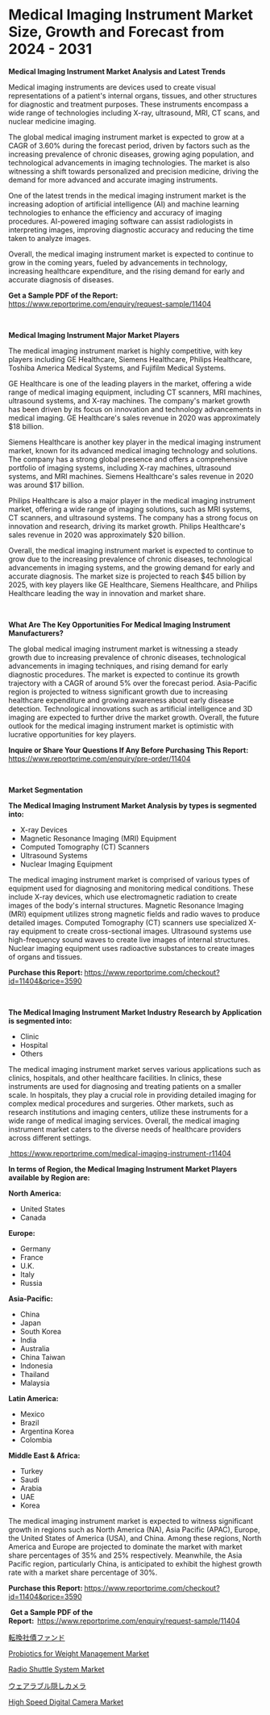 <p><h1>Medical Imaging Instrument Market Size, Growth and Forecast from 2024 - 2031</h1></p><p><strong>Medical Imaging Instrument Market Analysis and Latest Trends</strong></p>
<p><p>Medical imaging instruments are devices used to create visual representations of a patient's internal organs, tissues, and other structures for diagnostic and treatment purposes. These instruments encompass a wide range of technologies including X-ray, ultrasound, MRI, CT scans, and nuclear medicine imaging.</p><p>The global medical imaging instrument market is expected to grow at a CAGR of 3.60% during the forecast period, driven by factors such as the increasing prevalence of chronic diseases, growing aging population, and technological advancements in imaging technologies. The market is also witnessing a shift towards personalized and precision medicine, driving the demand for more advanced and accurate imaging instruments.</p><p>One of the latest trends in the medical imaging instrument market is the increasing adoption of artificial intelligence (AI) and machine learning technologies to enhance the efficiency and accuracy of imaging procedures. AI-powered imaging software can assist radiologists in interpreting images, improving diagnostic accuracy and reducing the time taken to analyze images.</p><p>Overall, the medical imaging instrument market is expected to continue to grow in the coming years, fueled by advancements in technology, increasing healthcare expenditure, and the rising demand for early and accurate diagnosis of diseases.</p></p>
<p><strong>Get a Sample PDF of the Report:&nbsp;</strong> <a href="https://www.reportprime.com/enquiry/request-sample/11404">https://www.reportprime.com/enquiry/request-sample/11404</a></p>
<p>&nbsp;</p>
<p><strong>Medical Imaging Instrument Major Market Players</strong></p>
<p><p>The medical imaging instrument market is highly competitive, with key players including GE Healthcare, Siemens Healthcare, Philips Healthcare, Toshiba America Medical Systems, and Fujifilm Medical Systems. </p><p>GE Healthcare is one of the leading players in the market, offering a wide range of medical imaging equipment, including CT scanners, MRI machines, ultrasound systems, and X-ray machines. The company's market growth has been driven by its focus on innovation and technology advancements in medical imaging. GE Healthcare's sales revenue in 2020 was approximately $18 billion.</p><p>Siemens Healthcare is another key player in the medical imaging instrument market, known for its advanced medical imaging technology and solutions. The company has a strong global presence and offers a comprehensive portfolio of imaging systems, including X-ray machines, ultrasound systems, and MRI machines. Siemens Healthcare's sales revenue in 2020 was around $17 billion.</p><p>Philips Healthcare is also a major player in the medical imaging instrument market, offering a wide range of imaging solutions, such as MRI systems, CT scanners, and ultrasound systems. The company has a strong focus on innovation and research, driving its market growth. Philips Healthcare's sales revenue in 2020 was approximately $20 billion.</p><p>Overall, the medical imaging instrument market is expected to continue to grow due to the increasing prevalence of chronic diseases, technological advancements in imaging systems, and the growing demand for early and accurate diagnosis. The market size is projected to reach $45 billion by 2025, with key players like GE Healthcare, Siemens Healthcare, and Philips Healthcare leading the way in innovation and market share.</p></p>
<p>&nbsp;</p>
<p><strong>What Are The Key Opportunities For Medical Imaging Instrument Manufacturers?</strong></p>
<p><p>The global medical imaging instrument market is witnessing a steady growth due to increasing prevalence of chronic diseases, technological advancements in imaging techniques, and rising demand for early diagnostic procedures. The market is expected to continue its growth trajectory with a CAGR of around 5% over the forecast period. Asia-Pacific region is projected to witness significant growth due to increasing healthcare expenditure and growing awareness about early disease detection. Technological innovations such as artificial intelligence and 3D imaging are expected to further drive the market growth. Overall, the future outlook for the medical imaging instrument market is optimistic with lucrative opportunities for key players.</p></p>
<p><strong>Inquire or Share Your Questions If Any Before Purchasing This Report:</strong> <a href="https://www.reportprime.com/enquiry/pre-order/11404">https://www.reportprime.com/enquiry/pre-order/11404</a></p>
<p>&nbsp;</p>
<p><strong>Market Segmentation</strong></p>
<p><strong>The Medical Imaging Instrument Market Analysis by types is segmented into:</strong></p>
<p><ul><li>X-ray Devices</li><li>Magnetic Resonance Imaging (MRI) Equipment</li><li>Computed Tomography (CT) Scanners</li><li>Ultrasound Systems</li><li>Nuclear Imaging Equipment</li></ul></p>
<p><p>The medical imaging instrument market is comprised of various types of equipment used for diagnosing and monitoring medical conditions. These include X-ray devices, which use electromagnetic radiation to create images of the body's internal structures. Magnetic Resonance Imaging (MRI) equipment utilizes strong magnetic fields and radio waves to produce detailed images. Computed Tomography (CT) scanners use specialized X-ray equipment to create cross-sectional images. Ultrasound systems use high-frequency sound waves to create live images of internal structures. Nuclear imaging equipment uses radioactive substances to create images of organs and tissues.</p></p>
<p><strong>Purchase this Report:&nbsp;</strong><a href="https://www.reportprime.com/checkout?id=11404&price=3590">https://www.reportprime.com/checkout?id=11404&price=3590</a></p>
<p>&nbsp;</p>
<p><strong>The Medical Imaging Instrument Market Industry Research by Application is segmented into:</strong></p>
<p><ul><li>Clinic</li><li>Hospital</li><li>Others</li></ul></p>
<p><p>The medical imaging instrument market serves various applications such as clinics, hospitals, and other healthcare facilities. In clinics, these instruments are used for diagnosing and treating patients on a smaller scale. In hospitals, they play a crucial role in providing detailed imaging for complex medical procedures and surgeries. Other markets, such as research institutions and imaging centers, utilize these instruments for a wide range of medical imaging services. Overall, the medical imaging instrument market caters to the diverse needs of healthcare providers across different settings.</p></p>
<p><a href="https://www.reportprime.com/medical-imaging-instrument-r11404">&nbsp;https://www.reportprime.com/medical-imaging-instrument-r11404</a></p>
<p><strong>In terms of Region, the Medical Imaging Instrument Market Players available by Region are:</strong></p>
<p>
    <p> <strong> North America: </strong>
        <ul>
            <li>United States</li>
            <li>Canada</li>
        </ul>
        </p> 
    <p> <strong> Europe: </strong>
        <ul>
            <li>Germany</li>
            <li>France</li>
            <li>U.K.</li>
            <li>Italy</li>
            <li>Russia</li>
        </ul>
        </p> 
    <p> <strong> Asia-Pacific: </strong>
        <ul>
            <li>China</li>
            <li>Japan</li>
            <li>South Korea</li>
            <li>India</li>
            <li>Australia</li>
            <li>China Taiwan</li>
            <li>Indonesia</li>
            <li>Thailand</li>
            <li>Malaysia</li>
        </ul>
        </p> 
    <p> <strong> Latin America: </strong>
        <ul>
            <li>Mexico</li>
            <li>Brazil</li>
            <li>Argentina Korea</li>
            <li>Colombia</li>
        </ul>
        </p> 
    <p> <strong> Middle East & Africa: </strong>
        <ul>
            <li>Turkey</li>
            <li>Saudi</li>
            <li>Arabia</li>
            <li>UAE</li>
            <li>Korea</li>
        </ul>
    </p>
    </p>
<p><p>The medical imaging instrument market is expected to witness significant growth in regions such as North America (NA), Asia Pacific (APAC), Europe, the United States of America (USA), and China. Among these regions, North America and Europe are projected to dominate the market with market share percentages of 35% and 25% respectively. Meanwhile, the Asia Pacific region, particularly China, is anticipated to exhibit the highest growth rate with a market share percentage of 30%.</p></p>
<p><strong>Purchase this Report: </strong><a href="https://www.reportprime.com/checkout?id=11404&price=3590">https://www.reportprime.com/checkout?id=11404&price=3590</a></p>
<p>&nbsp;<strong>Get a Sample PDF of the Report:&nbsp;&nbsp;</strong><a href="https://www.reportprime.com/enquiry/request-sample/11404">https://www.reportprime.com/enquiry/request-sample/11404</a></p>
<p><strong></strong></p>
<p><p><a href="https://github.com/vhemk0794148/Market-Research-Report-List-1/blob/main/561069625804.md">転換社債ファンド</a></p><p><a href="https://www.linkedin.com/pulse/probiotics-weight-management-market-size-reveals-best-marketing-sshzc?trackingId=%2B5I843A0DDVFl5yQHkC5fQ%3D%3D">Probiotics for Weight Management Market</a></p><p><a href="https://www.linkedin.com/pulse/radio-shuttle-system-market-size-furnishes-valuable-ihfrc?trackingId=QMWfQLSDygbcqvc3IPRyBw%3D%3D">Radio Shuttle System Market</a></p><p><a href="https://github.com/pepo3k/Market-Research-Report-List-1/blob/main/435482825805.md">ウェアラブル隠しカメラ</a></p><p><a href="https://github.com/yemakinde/Market-Research-Report-List-2/blob/main/high-speed-digital-camera-market.md">High Speed Digital Camera Market</a></p></p>